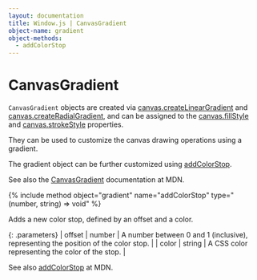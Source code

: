 ```yaml
---
layout: documentation
title: Window.js | CanvasGradient
object-name: gradient
object-methods:
  - addColorStop
---
```


CanvasGradient
==============

`CanvasGradient` objects are created via
[canvas.createLinearGradient](/doc/canvas#canvas.createLinearGradient) and
[canvas.createRadialGradient](/doc/canvas#canvas.createRadialGradient), and
can be assigned to the [canvas.fillStyle](/doc/canvas#canvas.fillStyle) and
[canvas.strokeStyle](/doc/canvas#canvas.strokeStyle) properties.

They can be used to customize the canvas drawing operations using a gradient.

The gradient object can be further customized using
[addColorStop](#gradient.addColorStop).

See also the
[CanvasGradient](https://developer.mozilla.org/en-US/docs/Web/API/CanvasGradient)
documentation at MDN.


{% include method object="gradient" name="addColorStop"
   type="(number, string) => void"
%}

Adds a new color stop, defined by an offset and a color.

{: .parameters}
| offset | number | A number between 0 and 1 (inclusive), representing the position of the color stop. |
| color  | string | A CSS color representing the color of the stop.            |

See also
[addColorStop](https://developer.mozilla.org/en-US/docs/Web/API/CanvasGradient/addColorStop)
at MDN.
